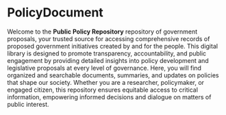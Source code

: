 # PolicyDocument

Welcome to the **Public Policy Repository** repository of government proposals, your trusted source for accessing comprehensive records of proposed government initiatives created by and for the people. This digital library is designed to promote transparency, accountability, and public engagement by providing detailed insights into policy development and legislative proposals at every level of governance. Here, you will find organized and searchable documents, summaries, and updates on policies that shape our society. Whether you are a researcher, policymaker, or engaged citizen, this repository ensures equitable access to critical information, empowering informed decisions and dialogue on matters of public interest. 
